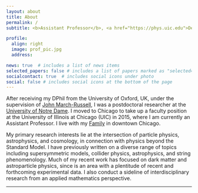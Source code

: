 ```yaml
---
layout: about
title: About
permalink: /
subtitle: <b>Assistant Professor</b>, <a href="https://phys.uic.edu">Department of Physics</a>, University of Illinois, Chicago

profile:
  align: right
  image: prof_pic.jpg
  address:  

news: true  # includes a list of news items
selected_papers: false # includes a list of papers marked as "selected={true}"
socialcontact: true  # includes social icons under photo
social: false # includes social icons at the bottom of the page
---
```


After receiving my DPhil from the University of Oxford, UK, under the supervision of [John March-Russell](https://www.physics.ox.ac.uk/our-people/march-russell), I was a postdoctoral researcher at the [University of Notre Dame](https://physics.nd.edu/research/research-areas/elementary-particle-physics-high-energy-physics/).  I moved to Chicago to take up a faculty position at the University of Illinois at Chicago (UIC) in 2015, where I  am currently an Assistant Professor.  I live with my [Family](https://jamesunwin.github.io/family/) in downtown Chicago. 

My primary research interests lie at the intersection of particle physics, astrophysics, and cosmology, in connection with physics beyond the Standard Model. I have previously written on a diverse range of topics including supersymmetric models, collider physics, astrophysics, and string phenomenology.  Much of my recent work has focused on dark matter and astroparticle physics, since is an area with a plentitude of recent and forthcoming experimental data. I also conduct a sideline of interdisciplinary research from an applied mathematics perspective. 




<hr>
<span style="font-size:15px">

